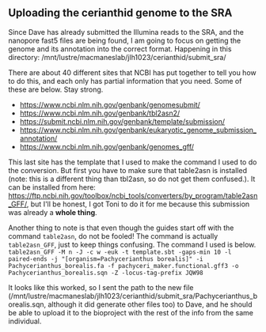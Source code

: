 ## Uploading the cerianthid genome to the SRA  

Since Dave has already submitted the Illumina reads to the SRA, and the nanopore fast5 files are being found, I am going to focus on getting the genome and its annotation into the correct format. Happening in this directory: /mnt/lustre/macmaneslab/jlh1023/cerianthid/submit_sra/  

There are about 40 different sites that NCBI has put together to tell you how to do this, and each only has partial information that you need. Some of these are below. Stay strong.  
- https://www.ncbi.nlm.nih.gov/genbank/genomesubmit/  
- https://www.ncbi.nlm.nih.gov/genbank/tbl2asn2/  
- https://submit.ncbi.nlm.nih.gov/genbank/template/submission/  
- https://www.ncbi.nlm.nih.gov/genbank/eukaryotic_genome_submission_annotation/  
- https://www.ncbi.nlm.nih.gov/genbank/genomes_gff/  

This last site has the template that I used to make the command I used to do the conversion. But first you have to make sure that table2asn is installed (note: this is a different thing than tbl2asn, so do not get them confused.). It can be installed from here: https://ftp.ncbi.nih.gov/toolbox/ncbi_tools/converters/by_program/table2asn_GFF/, but I'll be honest, I got Toni to do it for me because this submission was already a **whole thing**.  

Another thing to note is that even though the guides start off with the command `table2asn`, do not be fooled! The command is actually `table2asn_GFF`, just to keep things confusing. The command I used is below.  
`table2asn_GFF -M n -J -c w -euk -t template.sbt -gaps-min 10 -l paired-ends -j "[organism=Pachycerianthus borealis]" -i Pachycerianthus_borealis.fa -f pachyceri_maker.functional.gff3 -o Pachycerianthus_borealis.sqn -Z -locus-tag-prefix JQW98`  

It looks like this worked, so I sent the path to the new file (/mnt/lustre/macmaneslab/jlh1023/cerianthid/submit_sra/Pachycerianthus_borealis.sqn, although it did generate other files too) to Dave, and he should be able to upload it to the bioproject with the rest of the info from the same individual.  
